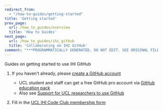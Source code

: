 ```yaml
---
redirect_from:
  - "/how-to-guides/getting-started"
title: 'Getting started'
prev_page:
  url: /how_to_guides/overview
  title: 'How to Guides'
next_page:
  url: /how_to_guides/ihi_github
  title: 'Collaborating on IHI GitHub'
comment: "***PROGRAMMATICALLY GENERATED, DO NOT EDIT. SEE ORIGINAL FILES IN /content***"
---
```

Guides on getting started to use IHI GitHub

1. If you haven't already, please [create a GitHub account](GitHub_signup)
    - UCL student and staff can get a free GitHub pro account via [GitHub education pack](GitHub_edu)
    - Also see [Support for UCL researchers to use GitHub](UCL_GitHub)

1. Fill in the [UCL IHI Code Club membership form](Form)

[Form]: https://forms.office.com/Pages/ResponsePage.aspx?id=_oivH5ipW0yTySEKEdmlwmTLVShUkb9Nh40TgmRp95lUQjdSM0JDQzNPMURSRDZWTzFLRjY0WU1QMi4u
[GitHub_signup]: https://help.github.com/en/articles/signing-up-for-a-new-github-account
[GitHub_edu]: https://education.github.com/
[UCL_GitHub]: https://www.ucl.ac.uk/isd/services/research-it/research-software-development-tools/support-for-ucl-researchers-to-use-github
